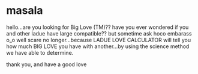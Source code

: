# masala

   hello…are you looking for Big Love (TM)??
have you ever wondered if you and other ladue have large compatible?? but sometime ask hoco embarass o_o well scare no longer…because LADUE LOVE CALCULATOR will tell you how much BIG LOVE you have with another…by using the science method we have able to determine.

thank you, and have a good love
